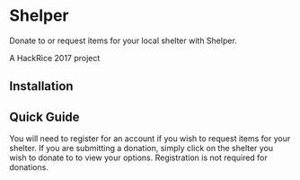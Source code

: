# Shelper
Donate to or request items for your local shelter with Shelper.

A HackRice 2017 project

## Installation

## Quick Guide
You will need to register for an account if you wish to request items for your shelter. If you are submitting a donation, simply click on the shelter you wish to donate to to view your options. Registration is not required for donations.

